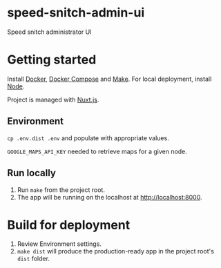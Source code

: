 # speed-snitch-admin-ui

Speed snitch administrator UI

# Getting started

Install [Docker](https://docs.docker.com/install), [Docker Compose](https://docs.docker.com/compose/install) and [Make](https://www.gnu.org/software/make). For local deployment, install [Node](https://nodejs.org/en/download).

Project is managed with [Nuxt.js](https://github.com/nuxt/nuxt.js).

## Environment

`cp .env.dist .env` and populate with appropriate values.

`GOOGLE_MAPS_API_KEY` needed to retrieve maps for a given node.

## Run locally

1.  Run `make` from the project root.
1.  The app will be running on the localhost at [http://localhost:8000](http://localhost:8000).

# Build for deployment

1.  Review Environment settings.
1.  `make dist` will produce the production-ready app in the project root's `dist` folder.
